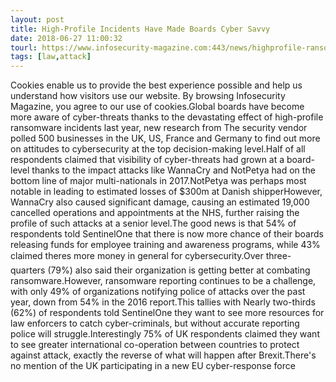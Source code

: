 ```yaml
---
layout: post
title: High-Profile Incidents Have Made Boards Cyber Savvy
date: 2018-06-27 11:00:32
tourl: https://www.infosecurity-magazine.com:443/news/highprofile-ransomware-cyber-savvy/
tags: [law,attack]
---
```

Cookies enable us to provide the best experience possible and help us understand how visitors use our website. By browsing Infosecurity Magazine, you agree to our use of cookies.Global boards have become more aware of cyber-threats thanks to the devastating effect of high-profile ransomware incidents last year, new research from The security vendor polled 500 businesses in the UK, US, France and Germany to find out more on attitudes to cybersecurity at the top decision-making level.Half of all respondents claimed that visibility of cyber-threats had grown at a board-level thanks to the impact attacks like WannaCry and NotPetya had on the bottom line of major multi-nationals in 2017.NotPetya was perhaps most notable in leading to estimated losses of $300m at Danish shipperHowever, WannaCry also caused significant damage, causing an estimated 19,000 cancelled operations and appointments at the NHS, further raising the profile of such attacks at a senior level.The good news is that 54% of respondents told SentinelOne that there is now more chance of their boards releasing funds for employee training and awareness programs, while 43% claimed theres more money in general for cybersecurity.Over three-quarters (79%) also said their organization is getting better at combating ransomware.However, ransomware reporting continues to be a challenge, with only 49% of organizations notifying police of attacks over the past year, down from 54% in the 2016 report.This tallies with Nearly two-thirds (62%) of respondents told SentinelOne they want to see more resources for law enforcers to catch cyber-criminals, but without accurate reporting police will struggle.Interestingly 75% of UK respondents claimed they want to see greater international co-operation between countries to protect against attack, exactly the reverse of what will happen after Brexit.There's no mention of the UK participating in a new EU cyber-response force 